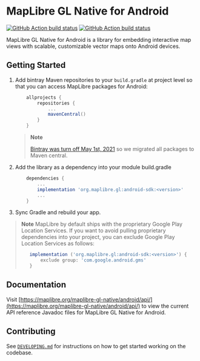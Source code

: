 # MapLibre GL Native for Android

[![GitHub Action build status](https://github.com/maplibre/maplibre-gl-native/workflows/android-ci/badge.svg)](https://github.com/maplibre/maplibre-gl-native/actions/workflows/android-ci.yml) [![GitHub Action build status](https://github.com/maplibre/maplibre-gl-native/workflows/android-release/badge.svg)](https://github.com/maplibre/maplibre-gl-native/actions/workflows/android-release.yml)

MapLibre GL Native for Android is a library for embedding interactive map views with scalable, customizable vector maps onto Android devices.

## Getting Started

1. Add bintray Maven repositories to your `build.gradle` at project level so that you can access MapLibre packages for Android:

    ```gradle
        allprojects {
            repositories {
                ...
                mavenCentral()                
            }
        }
    ```

    > **Note**
    > 
    > [Bintray was turn off May 1st, 2021](https://jfrog.com/blog/into-the-sunset-bintray-jcenter-gocenter-and-chartcenter/) so we migrated all packages to Maven central.

2. Add the library as a dependency into your module build.gradle

    ```gradle
        dependencies {
            ...
            implementation 'org.maplibre.gl:android-sdk:<version>'
            ...
        }
    ```

3. Sync Gradle and rebuild your app.

> **Note**
> MapLibre by default ships with the proprietary Google Play Location Services. If you want to avoid pulling proprietary dependencies into your project, you can exclude Google Play Location Services as follows:
> ```gradle
>    implementation ('org.maplibre.gl:android-sdk:<version>') {
>        exclude group: 'com.google.android.gms'
>    }
> ```

## Documentation

Visit [https://maplibre.org/maplibre-gl-native/android/api/](https://maplibre.org/maplibre-gl-native/android/api/) to view the current API reference Javadoc files for MapLibre GL Native for Android.

## Contributing

See [`DEVELOPING.md`](./DEVELOPING.md) for instructions on how to get started working on the codebase.
